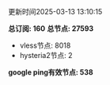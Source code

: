 更新时间2025-03-13 13:10:15

**总订阅: 160**
**总节点: 27593**
- vless节点: 8018
- hysteria2节点: 2

**google ping有效节点: 538**
